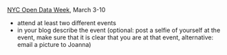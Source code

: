 
<div class="important">
<div class="column_date">


</div>

<div class="column_materials">
<p markdown="block">

[NYC Open Data Week](https://www.open-data.nyc/), March 3-10 

- attend at least two different events
- in your blog describe the event (optional: post a selfie of yourself at the event, make sure that it is clear that you are at that event, alternative: email a picture to Joanna) 



</p>
</div>
    
</div>
